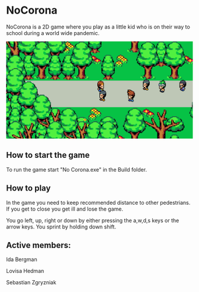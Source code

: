 # NoCorona

NoCorona is a 2D game where you play as a little kid who is on their way to school during a world wide pandemic. 

![image of gameplay from the Nocorona game](https://github.com/lovvvan/NoCorona-game/blob/main/Images/NoCoronaGameplay.png?raw=true)

## How to start the game

To run the game start "No Corona.exe" in the Build folder. 

## How to play

In the game you need to keep recommended distance to other pedestrians. If you get to close you get ill and lose the game.

You go left, up, right or down by either pressing the a,w,d,s keys or the arrow keys. You sprint by holding down shift.

## Active members: 

Ida Bergman

Lovisa Hedman

Sebastian Zgryzniak
